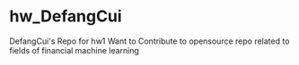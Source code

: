 # hw_DefangCui
DefangCui's Repo for hw1
Want to Contribute to opensource repo related to fields of financial machine learning
